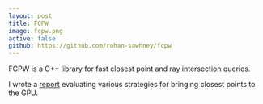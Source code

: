 ```yaml
---
layout: post
title: FCPW
image: fcpw.png
active: false
github: https://github.com/rohan-sawhney/fcpw
---
```


FCPW is a C++ library for fast closest point and ray intersection queries. 

I wrote a [report](/assets/projects/fcpw-report.pdf) evaluating various strategies for bringing closest points to the GPU.

<!--end_excerpt-->
